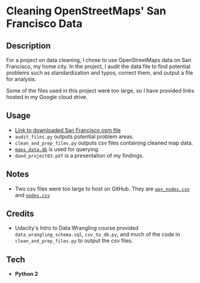 # Cleaning OpenStreetMaps' San Francisco Data

## Description
For a project on data cleaning, I chose to use OpenStreetMaps data on San Francisco, my home city. In the project, I audit the data file to find potential problems such as standardization and typos, correct them, and output a file for analysis. 

Some of the files used in this project were too large, so I have provided links hosted in my Google cloud drive.

## Usage
* [Link to downloaded San Francisco osm file](https://drive.google.com/open?id=0B2BGHnr9cnONSEJYd3FTSEQ2TU0)
* `audit_files.py` outputs potential problem areas.
* `clean_and_prep_files.py` outputs csv files containing cleaned map data.
* [`maps_data.db`](https://drive.google.com/open?id=0B2BGHnr9cnONUmd1Z0xDTWJ6bHc) is used for querying.
* `dand_project03.pdf` is a presentation of my findings. 

## Notes
* Two csv files were too large to host on GitHub. They are [`way_nodes.csv`](https://drive.google.com/open?id=0B2BGHnr9cnONQU1IVEZkQ0RUS0k) and [`nodes.csv`](https://drive.google.com/open?id=0B2BGHnr9cnONVXQtOUN4QmtlYTg)

## Credits
* Udacity's Intro to Data Wrangling course provided `data_wrangling_schema.sql`, `csv_to_db.py`, and much of the code in `clean_and_prep_files.py` to output the csv files.

## Tech
* **Python 2**
